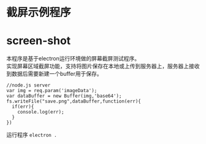 # 截屏示例程序
# screen-shot
本程序是基于electron运行环境做的屏幕截屏测试程序。  
实现屏幕区域截屏功能，支持将图片保存在本地或上传到服务器上，服务器上接收到数据后需要新建一个buffer用于保存。
``` nodejs
//node.js server
var img = req.param('imageData');
var dataBuffer = new Buffer(img,'base64');
fs.writeFile("save.png",dataBuffer,function(err){
  if(err){
    console.log(err);
  }
})
```
运行程序 `electron .`

